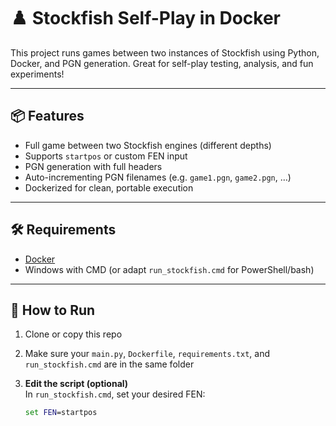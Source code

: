 # ♟️ Stockfish Self-Play in Docker

This project runs games between two instances of Stockfish using Python, Docker, and PGN generation. Great for self-play testing, analysis, and fun experiments!

---

## 📦 Features

- Full game between two Stockfish engines (different depths)
- Supports `startpos` or custom FEN input
- PGN generation with full headers
- Auto-incrementing PGN filenames (e.g. `game1.pgn`, `game2.pgn`, …)
- Dockerized for clean, portable execution

---

## 🛠 Requirements

- [Docker](https://www.docker.com/)
- Windows with CMD (or adapt `run_stockfish.cmd` for PowerShell/bash)

---

## 🚀 How to Run

1. Clone or copy this repo  
2. Make sure your `main.py`, `Dockerfile`, `requirements.txt`, and `run_stockfish.cmd` are in the same folder

3. **Edit the script (optional)**  
   In `run_stockfish.cmd`, set your desired FEN:
   ```cmd
   set FEN=startpos
